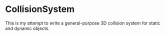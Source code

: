 # CollisionSystem
This is my attempt to write a general-purpose 3D collision system for static and dynamic objects.
